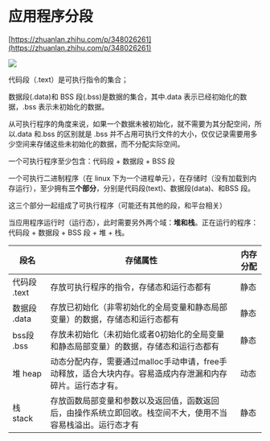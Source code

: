 # 应用程序分段

[https://zhuanlan.zhihu.com/p/348026261](https://zhuanlan.zhihu.com/p/348026261)

![](https://pic1.zhimg.com/70/v2-db1beae537441e72682b5932b97770b0_1440w.awebp?source=172ae18b&biz_tag=Post)

代码段（.text）是可执行指令的集合；

数据段(.data)和 BSS 段(.bss)是数据的集合，其中.data 表示已经初始化的数据，.bss 表示未初始化的数据。

从可执行程序的角度来说，如果一个数据未被初始化，就不需要为其分配空间，所以.data 和.bss 的区别就是 .bss 并不占用可执行文件的大小，仅仅记录需要用多少空间来存储这些未初始化的数据，而不分配实际空间。

一个可执行程序至少包含：代码段 + 数据段 + BSS 段

一个可执行二进制程序（在 linux 下为一个进程单元），在存储时（没有加载到内存运行），至少拥有**三个部分**，分别是代码段(text)、数据段(data)、和BSS 段。

这三个部分一起组成了可执行程序（可能还有其他的段，和平台相关）

当应用程序运行时（运行态），此时需要另外两个域：**堆和栈**。正在运行的程序：代码段 + 数据段 + BSS 段 + 堆 + 栈。

| 段名         | 存储属性                                                     | 内存分配 |
| ------------ | ------------------------------------------------------------ | -------- |
| 代码段 .text | 存放可执行程序的指令，存储态和运行态都有                     | 静态     |
| 数据段 .data | 存放已初始化（非零初始化的全局变量和静态局部变量）的数据，存储态和运行态都有 | 静态     |
| bss段 .bss   | 存放未初始化（未初始化或者0初始化的全局变量和静态局部变量）的数据，存储态和运行态都有 | 静态     |
| 堆 heap      | 动态分配内存，需要通过malloc手动申请，free手动释放，适合大块内存。容易造成内存泄漏和内存碎片。运行态才有。 | 动态     |
| 栈 stack     | 存放函数局部变量和参数以及返回值，函数返回后，由操作系统立即回收。栈空间不大，使用不当容易栈溢出。运行态才有 | 静态     |
